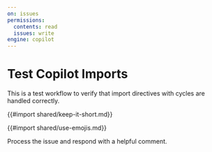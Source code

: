 ```yaml
---
on: issues
permissions:
  contents: read
  issues: write
engine: copilot
---
```


# Test Copilot Imports

This is a test workflow to verify that import directives with cycles are handled correctly.

{{#import shared/keep-it-short.md}}

{{#import shared/use-emojis.md}}

Process the issue and respond with a helpful comment.
